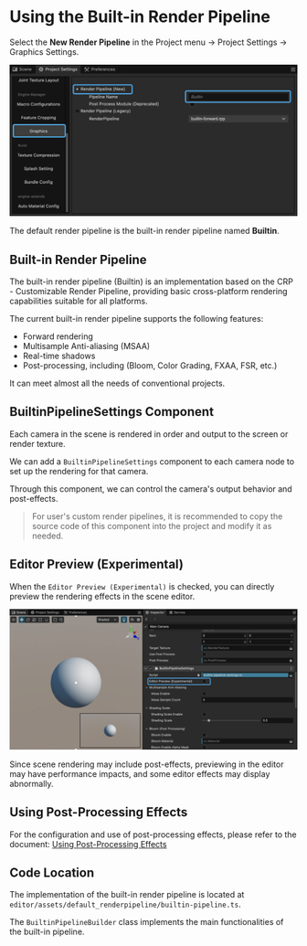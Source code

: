 # Using the Built-in Render Pipeline

Select the **New Render Pipeline** in the Project menu -> Project Settings -> Graphics Settings.

![builtin-enable](./image/builtin-enable.jpg)

The default render pipeline is the built-in render pipeline named **Builtin**.

## Built-in Render Pipeline

The built-in render pipeline (Builtin) is an implementation based on the CRP - Customizable Render Pipeline, providing basic cross-platform rendering capabilities suitable for all platforms.

The current built-in render pipeline supports the following features:

- Forward rendering
- Multisample Anti-aliasing (MSAA)
- Real-time shadows
- Post-processing, including (Bloom, Color Grading, FXAA, FSR, etc.)

It can meet almost all the needs of conventional projects.

## BuiltinPipelineSettings Component

Each camera in the scene is rendered in order and output to the screen or render texture.

We can add a `BuiltinPipelineSettings` component to each camera node to set up the rendering for that camera.

Through this component, we can control the camera's output behavior and post-effects.

> For user's custom render pipelines, it is recommended to copy the source code of this component into the project and modify it as needed.

## Editor Preview (Experimental)

When the `Editor Preview (Experimental)` is checked, you can directly preview the rendering effects in the scene editor.

![builtin-editor-preview](./image/builtin-editor-preview.jpg)

Since scene rendering may include post-effects, previewing in the editor may have performance impacts, and some editor effects may display abnormally.

## Using Post-Processing Effects

For the configuration and use of post-processing effects, please refer to the document: [Using Post-Processing Effects](./use-post-process.md)

## Code Location

The implementation of the built-in render pipeline is located at `editor/assets/default_renderpipeline/builtin-pipeline.ts`.

The `BuiltinPipelineBuilder` class implements the main functionalities of the built-in pipeline.
